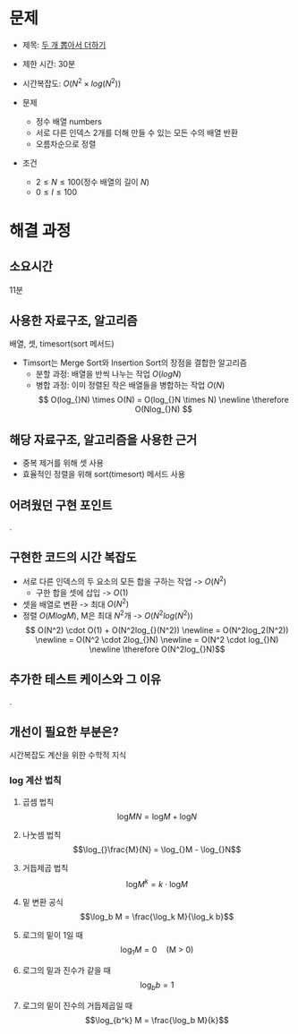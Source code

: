 # 문제
- 제목: [두 개 뽑아서 더하기](https://school.programmers.co.kr/learn/courses/30/lessons/68644)
- 제한 시간: 30분
- 시간복잡도: $O(N^2 \times log_{}(N^2))$
- 문제
  - 정수 배열 numbers
  - 서로 다른 인덱스 2개를 더해 만들 수 있는 모든 수의 배열 반환
  - 오름차순으로 정렬

- 조건
  - $2 \le N \le 100$(정수 배열의 길이 $N$)
  - $0 \le I \le 100$

# 해결 과정
## 소요시간
11분

## 사용한 자료구조, 알고리즘
배열, 셋, timesort(sort 메서드)

- Timsort는 Merge Sort와 Insertion Sort의 장점을 결합한 알고리즘
  - 분할 과정: 배열을 반씩 나누는 작업 $O(log_{}N)$
  - 병합 과정: 이미 정렬된 작은 배열들을 병합하는 작업 $O(N)$
  $$ O(log_{}N) \times O(N) = O(log_{}N \times N) \newline \therefore O(Nlog_{}N) $$

## 해당 자료구조, 알고리즘을 사용한 근거
- 중복 제거를 위해 셋 사용
- 효율적인 정렬을 위해 sort(timesort) 메서드 사용

## 어려웠던 구현 포인트
.

## 구현한 코드의 시간 복잡도
- 서로 다른 인덱스의 두 요소의 모든 합을 구하는 작업 -> $O(N^2)$
  - 구한 합을 셋에 삽입 -> $O(1)$
- 셋을 배열로 변환 -> 최대 $O(N^2)$
- 정렬 $O(Mlog_{}M)$, M은 최대 $N^2$개 -> $O(N^2log_{}(N^2))$
$$ O(N^2) \cdot O(1) + O(N^2log_{}(N^2)) \newline = O(N^2log_2(N^2)) \newline = O(N^2 \cdot 2log_{}N) \newline = O(N^2 \cdot log_{}N) \newline \therefore O(N^2log_{}N)$$


## 추가한 테스트 케이스와 그 이유
.

## 개선이 필요한 부분은?
시간복잡도 계산을 위한 수학적 지식

### log 계산 법칙

1. 곱셈 법칙
  $$\log_{}MN = \log_{} M + \log_{} N$$

2. 나눗셈 법칙
  $$\log_{}\frac{M}{N} = \log_{}M - \log_{}N$$

3. 거듭제곱 법칙
  $$\log_{}M^k = k \cdot \log_{} M$$

4. 밑 변환 공식
  $$\log_b M = \frac{\log_k M}{\log_k b}$$

5. 로그의 밑이 1일 때
  $$\log_1 M = 0 \quad (\text{M > 0})$$

6. 로그의 밑과 진수가 같을 때
  $$\log_b b = 1$$

7. 로그의 밑이 진수의 거듭제곱일 때
  $$\log_{b^k} M = \frac{\log_b M}{k}$$
